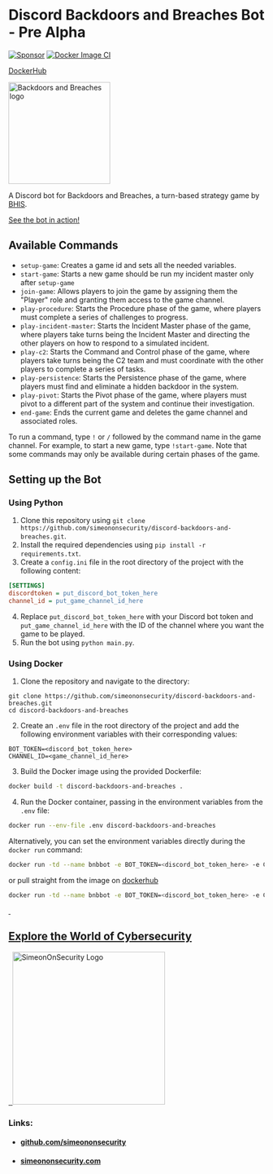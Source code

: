 # Discord Backdoors and Breaches Bot - Pre Alpha

[![Sponsor](https://img.shields.io/badge/Sponsor-Click%20Here-ff69b4)](https://github.com/sponsors/simeononsecurity) [![Docker Image CI](https://github.com/simeononsecurity/discord-backdoors-and-breaches/actions/workflows/docker-image.yml/badge.svg)](https://github.com/simeononsecurity/discord-backdoors-and-breaches/actions/workflows/docker-image.yml)

[DockerHub](https://hub.docker.com/r/simeononsecurity/discord-backdoors-and-breaches)

<img src="https://github.com/simeononsecurity/discord-backdoors-and-breaches/blob/main/.github/images/bnb-dark.png?raw=true" alt="Backdoors and Breaches logo" width="200"/>

A Discord bot for Backdoors and Breaches, a turn-based strategy game by [BHIS](https://www.blackhillsinfosec.com/projects/backdoorsandbreaches/).

[See the bot in action!](https://discord.gg/CYVe2CyrXk)

## Available Commands

- `setup-game`: Creates a game id and sets all the needed variables.
- `start-game`: Starts a new game should be run my incident master only after `setup-game`
- `join-game`: Allows players to join the game by assigning them the "Player" role and granting them access to the game channel.
- `play-procedure`: Starts the Procedure phase of the game, where players must complete a series of challenges to progress.
- `play-incident-master`: Starts the Incident Master phase of the game, where players take turns being the Incident Master and directing the other players on how to respond to a simulated incident.
- `play-c2`: Starts the Command and Control phase of the game, where players take turns being the C2 team and must coordinate with the other players to complete a series of tasks.
- `play-persistence`: Starts the Persistence phase of the game, where players must find and eliminate a hidden backdoor in the system.
- `play-pivot`: Starts the Pivot phase of the game, where players must pivot to a different part of the system and continue their investigation.
- `end-game`: Ends the current game and deletes the game channel and associated roles.

To run a command, type `!` or `/` followed by the command name in the game channel. For example, to start a new game, type `!start-game`. Note that some commands may only be available during certain phases of the game.
## Setting up the Bot

### Using Python

1. Clone this repository using `git clone https://github.com/simeononsecurity/discord-backdoors-and-breaches.git`.
2. Install the required dependencies using `pip install -r requirements.txt`.
3. Create a `config.ini` file in the root directory of the project with the following content:
```ini
[SETTINGS]
discordtoken = put_discord_bot_token_here
channel_id = put_game_channel_id_here
```
4. Replace `put_discord_bot_token_here` with your Discord bot token and `put_game_channel_id_here` with the ID of the channel where you want the game to be played.
5. Run the bot using `python main.py`.

### Using Docker

1. Clone the repository and navigate to the directory:
```
git clone https://github.com/simeononsecurity/discord-backdoors-and-breaches.git
cd discord-backdoors-and-breaches
```
2. Create an `.env` file in the root directory of the project and add the following environment variables with their corresponding values:
```env
BOT_TOKEN=<discord_bot_token_here>
CHANNEL_ID=<game_channel_id_here>
```
3. Build the Docker image using the provided Dockerfile:
```bash
docker build -t discord-backdoors-and-breaches .
```
4. Run the Docker container, passing in the environment variables from the `.env` file:
```bash
docker run --env-file .env discord-backdoors-and-breaches
```

Alternatively, you can set the environment variables directly during the `docker run` command:
```bash
docker run -td --name bnbbot -e BOT_TOKEN=<discord_bot_token_here> -e CHANNEL_ID=<game_channel_id_here> discord-backdoors-and-breaches
```
or pull straight from the image on [dockerhub](https://hub.docker.com/r/simeononsecurity/discord-backdoors-and-breaches)
```bash
docker run -td --name bnbbot -e BOT_TOKEN=<discord_bot_token_here> -e CHANNEL_ID=<game_channel_id_here> simeononsecurity/discord-backdoors-and-breaches:latest
```

<a href="https://simeononsecurity.com" target="_blank" rel="noopener noreferrer">
  <h2>Explore the World of Cybersecurity</h2>
</a>
<a href="https://simeononsecurity.com" target="_blank" rel="noopener noreferrer">
  <img src="https://simeononsecurity.com/img/banner.png" alt="SimeonOnSecurity Logo" width="300" height="300">
</a>

### Links:
- #### [github.com/simeononsecurity](https://github.com/simeononsecurity)
- #### [simeononsecurity.com](https://simeononsecurity.com)
